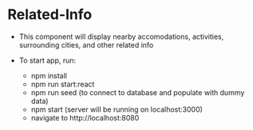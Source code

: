 # Related-Info

* This component will display nearby accomodations, activities, surrounding cities, and other related info

* To start app, run:
  * npm install
  * npm run start:react
  * npm run seed (to connect to database and populate with dummy data)
  * npm start (server will be running on localhost:3000)
  * navigate to http://localhost:8080